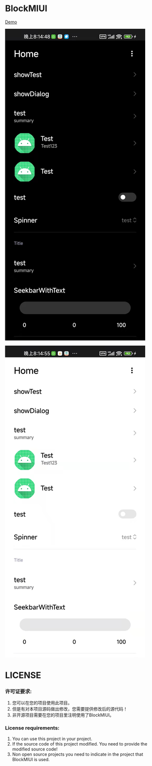# BlockMIUI

[Demo](https://github.com/577fkj/BlockMIUIDemo)

![](images/1.jpg)

![](images/2.jpg)

# LICENSE
### 许可证要求:
1. 您可以在您的项目使用此项目。
2. 但是有对本项目源码做出修改，您需要提供修改后的源代码！
3. 非开源项目需要在您的项目里注明使用了BlockMIUI。

### License requirements:
1. You can use this project in your project.
2. If the source code of this project modified. You need to provide the modified source code!
3. Non open source projects you need to indicate in the project that BlockMIUI is used.
